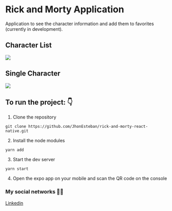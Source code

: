 # Rick and Morty Application

Application to see the character information and add them to favorites (currently in development).

## Character List

![](https://i.imgur.com/llFhQpD.png)

## Single Character

![](https://i.imgur.com/RkiJPmN.png)

## To run the project: 👇

1. Clone the repository

```
git clone https://github.com/JhonEsteban/rick-and-morty-react-native.git
```

2. Install the node modules

```
yarn add
```

3. Start the dev server

```
yarn start
```

4. Open the expo app on your mobile and scan the QR code on the console

### My social networks 👋🏼

[Linkedin](https://www.linkedin.com/in/jhon-esteban-herrera 'My Linkendin')
